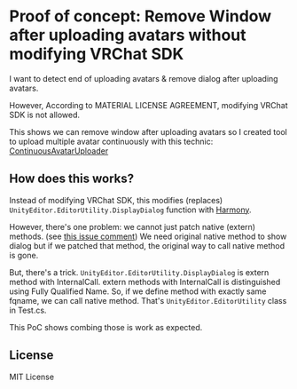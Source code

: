 # Proof of concept: Remove Window after uploading avatars without modifying VRChat SDK

I want to detect end of uploading avatars & remove dialog after uploading avatars.

However, According to MATERIAL LICENSE AGREEMENT, modifying VRChat SDK is not allowed.

This shows we can remove window after uploading avatars so I created tool to upload multiple avatar continuously with this technic: [ContinuousAvatarUploader](https://github.com/anatawa12/ContinuousAvatarUploader)

## How does this works?

Instead of modifying VRChat SDK, this modifies (replaces) `UnityEditor.EditorUtility.DisplayDialog` function with [Harmony].

However, there's one problem: we cannot just patch native (extern) methods. (see [this issue comment][issue-comment-replace-only])
We need original native method to show dialog but if we patched that method, the original way to call native method is gone.

But, there's a trick. `UnityEditor.EditorUtility.DisplayDialog` is extern method with InternalCall.
extern methods with InternalCall is distinguished using Fully Qualified Name. 
So, if we define method with exactly same fqname, we can call native method. 
That's `UnityEditor.EditorUtility` class in Test.cs.

This PoC shows combing those is work as expected.

[Harmony]: https://harmony.pardeike.net/index.html
[issue-comment-replace-only]: https://github.com/pardeike/Harmony/issues/459#issuecomment-1065935420

## License

MIT License
